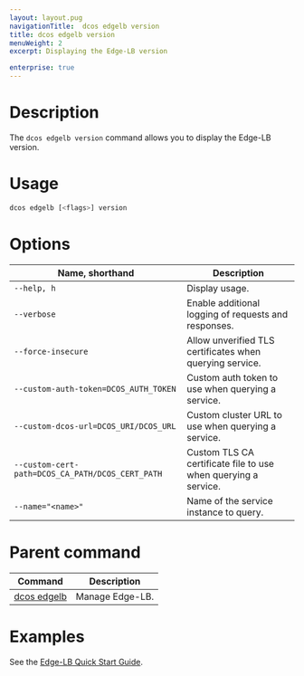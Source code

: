 ```yaml
---
layout: layout.pug
navigationTitle:  dcos edgelb version
title: dcos edgelb version
menuWeight: 2
excerpt: Displaying the Edge-LB version

enterprise: true
---
```



# Description
The `dcos edgelb version` command allows you to display the Edge-LB version.

# Usage

```bash
dcos edgelb [<flags>] version
```

# Options

| Name, shorthand |  Description |
|---------|-------------|
| `--help, h`   |  Display usage. |
| `--verbose`   |  Enable additional logging of requests and responses. |
| `--force-insecure`   |  Allow unverified TLS certificates when querying service. |
| `--custom-auth-token=DCOS_AUTH_TOKEN`   |  Custom auth token to use when querying a service. |
| `--custom-dcos-url=DCOS_URI/DCOS_URL`   |  Custom cluster URL to use when querying a service. |
| `--custom-cert-path=DCOS_CA_PATH/DCOS_CERT_PATH`   |   Custom TLS CA certificate file to use when querying a service. |
| `--name="<name>"`   |    Name of the service instance to query. |

# Parent command

| Command | Description |
|---------|-------------|
| [dcos edgelb](/1.11/cli/command-reference/dcos-edgelb/) |  Manage Edge-LB. |

# Examples

See the [Edge-LB Quick Start Guide](/1.11/networking/edge-lb/quickstart/).
